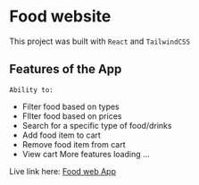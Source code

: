 # Food website

This project was built with `React` and `TailwindCSS`

## Features of the App
`Ability to:`
- Filter food based on types
- FIlter food based on prices
- Search for a specific type of food/drinks
- Add food item to cart
- Remove food item from cart
- View cart
 More features loading ...

Live link here: [Food web App](https://https://food-web-app-dwhyq.vercel.app/)

